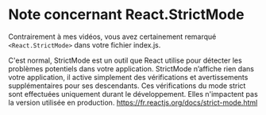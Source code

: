 # Note concernant React.StrictMode

Contrairement à mes vidéos, vous avez certainement remarqué `<React.StrictMode>` dans votre fichier index.js.

C'est normal, StrictMode est un outil que React utilise pour détecter les problèmes potentiels dans votre application. StrictMode n’affiche rien dans votre application, il active simplement des vérifications et avertissements supplémentaires pour ses descendants. Ces vérifications du mode strict sont effectuées uniquement durant le développement. Elles n'impactent pas la version utilisée en production. https://fr.reactjs.org/docs/strict-mode.html